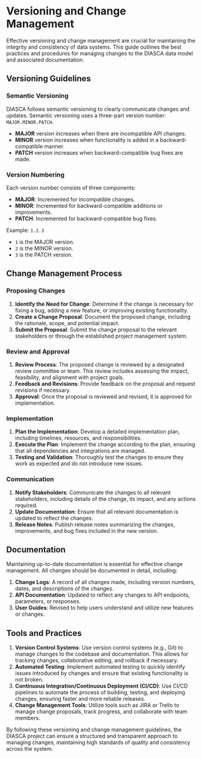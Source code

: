 # Versioning and Change Management

Effective versioning and change management are crucial for maintaining the integrity and consistency of data systems. This guide outlines the best practices and procedures for managing changes to the DIASCA data model and associated documentation.

## Versioning Guidelines

### Semantic Versioning

DIASCA follows semantic versioning to clearly communicate changes and updates. Semantic versioning uses a three-part version number: `MAJOR.MINOR.PATCH`.

- **MAJOR** version increases when there are incompatible API changes.
- **MINOR** version increases when functionality is added in a backward-compatible manner.
- **PATCH** version increases when backward-compatible bug fixes are made.

### Version Numbering

Each version number consists of three components:

- **MAJOR**: Incremented for incompatible changes.
- **MINOR**: Incremented for backward-compatible additions or improvements.
- **PATCH**: Incremented for backward-compatible bug fixes.

Example: `1.2.3`
- `1` is the MAJOR version.
- `2` is the MINOR version.
- `3` is the PATCH version.

## Change Management Process

### Proposing Changes

1. **Identify the Need for Change**: Determine if the change is necessary for fixing a bug, adding a new feature, or improving existing functionality.
2. **Create a Change Proposal**: Document the proposed change, including the rationale, scope, and potential impact.
3. **Submit the Proposal**: Submit the change proposal to the relevant stakeholders or through the established project management system.

### Review and Approval

1. **Review Process**: The proposed change is reviewed by a designated review committee or team. This review includes assessing the impact, feasibility, and alignment with project goals.
2. **Feedback and Revisions**: Provide feedback on the proposal and request revisions if necessary.
3. **Approval**: Once the proposal is reviewed and revised, it is approved for implementation.

### Implementation

1. **Plan the Implementation**: Develop a detailed implementation plan, including timelines, resources, and responsibilities.
2. **Execute the Plan**: Implement the change according to the plan, ensuring that all dependencies and integrations are managed.
3. **Testing and Validation**: Thoroughly test the changes to ensure they work as expected and do not introduce new issues.

### Communication

1. **Notify Stakeholders**: Communicate the changes to all relevant stakeholders, including details of the change, its impact, and any actions required.
2. **Update Documentation**: Ensure that all relevant documentation is updated to reflect the changes.
3. **Release Notes**: Publish release notes summarizing the changes, improvements, and bug fixes included in the new version.

## Documentation

Maintaining up-to-date documentation is essential for effective change management. All changes should be documented in detail, including:

1. **Change Logs**: A record of all changes made, including version numbers, dates, and descriptions of the changes.
2. **API Documentation**: Updated to reflect any changes to API endpoints, parameters, or responses.
3. **User Guides**: Revised to help users understand and utilize new features or changes.

## Tools and Practices

1. **Version Control Systems**: Use version control systems (e.g., Git) to manage changes to the codebase and documentation. This allows for tracking changes, collaborative editing, and rollback if necessary.
2. **Automated Testing**: Implement automated testing to quickly identify issues introduced by changes and ensure that existing functionality is not broken.
3. **Continuous Integration/Continuous Deployment (CI/CD)**: Use CI/CD pipelines to automate the process of building, testing, and deploying changes, ensuring faster and more reliable releases.
4. **Change Management Tools**: Utilize tools such as JIRA or Trello to manage change proposals, track progress, and collaborate with team members.

By following these versioning and change management guidelines, the DIASCA project can ensure a structured and transparent approach to managing changes, maintaining high standards of quality and consistency across the system.
